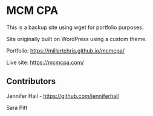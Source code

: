 # MCM CPA

This is a backup site using wget for portfolio purposes.

Site originally built on WordPress using a custom theme.

Portfolio: https://millertchris.github.io/mcmcpa/

Live site: https://mcmcpa.com/

## Contributors

Jennifer Hail - https://github.com/jenniferhail

Sara Pitt
